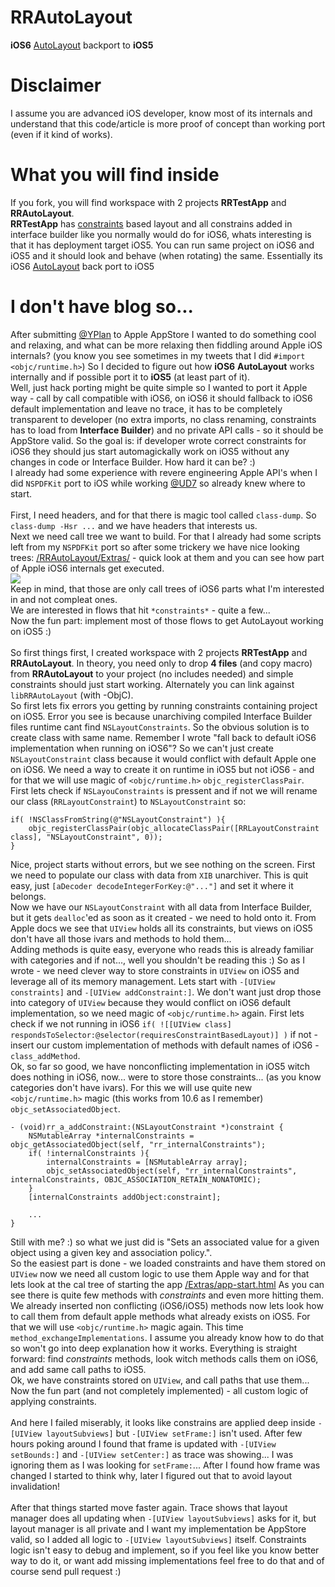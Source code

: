 RRAutoLayout
============

**iOS6** [AutoLayout](https://developer.apple.com/library/ios/#documentation/UserExperience/Conceptual/AutolayoutPG/Articles/Introduction.html) backport to **iOS5**

Disclaimer
============
I assume you are advanced iOS developer, know most of its internals and understand that this code/article is more proof of concept than working port (even if it kind of works).

What you will find inside
============
If you fork, you will find workspace with 2 projects **RRTestApp** and **RRAutoLayout**.<br />
**RRTestApp** has [constraints](https://developer.apple.com/library/ios/#documentation/UserExperience/Conceptual/AutolayoutPG/Articles/constraintFundamentals.html#//apple_ref/doc/uid/TP40010853-CH2-SW1) based layout and all constrains added in interface builder like you normally would do for iOS6, whats interesting is that it has deployment target iOS5. You can run same project on iOS6 and iOS5 and it should look and behave (when rotating) the same. Essentially its iOS6 [AutoLayout]((https://developer.apple.com/library/ios/#documentation/UserExperience/Conceptual/AutolayoutPG/Articles/Introduction.html)) back port to iOS5

I don't have blog so...
============
After submitting [@YPlan](http://yplanapp.com) to Apple AppStore I wanted to do something cool and relaxing, and what can be more relaxing then fiddling around Apple iOS internals? (you know you see sometimes in my tweets that I did `#import <objc/runtime.h>`) So I decided to figure out how **iOS6** **AutoLayout** works internally and if possible port it to **iOS5** (at least part of it).<br />
Well, just hack porting might be quite simple so I wanted to port it Apple way - call by call compatible with iOS6, on iOS6 it should fallback to iOS6 default implementation and leave no trace, it has to be completely transparent to developer (no extra imports, no class renaming, constraints has to load from **Interface Builder**) and no private API calls - so it should be AppStore valid. So the goal is: if developer wrote correct constraints for iOS6 they should jus start automagickally work on iOS5 without any changes in code or Interface Builder. How hard it can be? :)<br />
I already had some experience with revere engineering Apple API's when I did `NSPDFKit` port to iOS while working [@UD7](http://ud7.com) so already knew where to start.<br /><br />
First, I need headers, and for that there is magic tool called `class-dump`. So `class-dump -Hsr ...` and we have headers that interests us.<br />
Next we need call tree we want to build. For that I already had some scripts left from my `NSPDFKit` port so after some trickery we have nice looking trees: [/RRAutoLayout/Extras/](https://github.com/RolandasRazma/RRAutoLayout/tree/master/Extras) - quick look at them and you can see how part of Apple iOS6 internals get executed.<br />
<a target='_blank' title='ImageShack - Image And Video Hosting' href='http://imageshack.us/photo/my-images/189/callstack.jpg/'><img src='http://img189.imageshack.us/img189/2086/callstack.jpg' border='0'/></a><br />
Keep in mind, that those are only call trees of iOS6 parts what I'm interested in and not compleat ones.<br />
We are interested in flows that hit `*constraints*` - quite a few...<br />
Now the fun part: implement most of those flows to get AutoLayout working on iOS5 :)<br />
<br />
So first things first, I created workspace with 2 projects **RRTestApp** and **RRAutoLayout**. In theory, you need only to drop **4 files** (and copy macro) from **RRAutoLayout** to your project (no includes needed) and simple constraints should just start working. Alternately you can link against `libRRAutoLayout` (with -ObjC).<br />
So first lets fix errors you getting by running constraints containing project on iOS5. Error you see is because unarchiving compiled Interface Builder files runtime cant find `NSLayoutConstraints`. So the obvious solution is to create class with same name. Remember I wrote "fall back to default iOS6 implementation when running on iOS6"? So we can't just create `NSLayoutConstraint` class because it would conflict with default Apple one on iOS6. We need a way to create it on runtime in iOS5 but not iOS6 - and for that we will use magic of `<objc/runtime.h>` `objc_registerClassPair`.<br />
First lets check if `NSLayouConstraints` is pressent and if not we will rename our class (`RRLayoutConstraint`) to `NSLayoutConstraint` so:
```objc
if( !NSClassFromString(@"NSLayoutConstraint") ){
    objc_registerClassPair(objc_allocateClassPair([RRLayoutConstraint class], "NSLayoutConstraint", 0));
}
```
Nice, project starts without errors, but we see nothing on the screen. First we need to populate our class with data from `XIB` unarchiver. This is quit easy, just `[aDecoder decodeIntegerForKey:@"..."]` and set it where it belongs.<br />
Now we have our `NSLayoutConstraint` with all data from Interface Builder, but it gets `dealloc`'ed as soon as it created - we need to hold onto it. From Apple docs we see that `UIView` holds all its constraints, but views on iOS5 don't have all those ivars and methods to hold them...<br />
Adding methods is quite easy, everyone who reads this is already familiar with categories and if not..., well you shouldn't be reading this :) So as I wrote - we need clever way to store constraints in `UIView` on iOS5 and leverage all of its memory management. Lets start with `-[UIView constraints]` and `-[UIView addConstraint:]`. 
We don't want just drop those into category of `UIView` because they would conflict on iOS6 default implementation, so we need magic of `<objc/runtime.h>` again. First lets check if we not running in iOS6 `if( ![[UIView class] respondsToSelector:@selector(requiresConstraintBasedLayout)] )` if not - insert our custom implementation of methods with default names of iOS6 - `class_addMethod`.<br />
Ok, so far so good, we have nonconflicting implementation in iOS5 witch does nothing in iOS6, now... were to store those constraints... (as you know categories don't have ivars). For this we will use quite new `<objc/runtime.h>` magic (this works from 10.6 as I remember) `objc_setAssociatedObject`. 
```objc
- (void)rr_a_addConstraint:(NSLayoutConstraint *)constraint {
    NSMutableArray *internalConstraints = objc_getAssociatedObject(self, "rr_internalConstraints");
    if( !internalConstraints ){
        internalConstraints = [NSMutableArray array];
        objc_setAssociatedObject(self, "rr_internalConstraints", internalConstraints, OBJC_ASSOCIATION_RETAIN_NONATOMIC);
    }
    [internalConstraints addObject:constraint];
    
    ...
}
```
Still with me? :) so what we just did is "Sets an associated value for a given object using a given key and association policy.".<br />
So the easiest part is done - we loaded constraints and have them stored on `UIView` now we need all custom logic to use them Apple way and for that lets look at the cal tree of starting the app [/Extras/app-start.html](https://github.com/RolandasRazma/RRAutoLayout/tree/master/Extras) As you can see there is quite few methods with *constraints* and even more hitting them. We already inserted non conflicting (iOS6/iOS5) methods now lets look how to call them from default apple methods what already exists on iOS5. For that we will use `<objc/runtime.h>` magic again. This time `method_exchangeImplementations`. I assume you already know how to do that so won't go into deep explanation how it works. 
Everything is straight forward: find *constraints* methods, look witch methods calls them on iOS6, and add same call paths to iOS5.<br />
Ok, we have constraints stored on `UIView`, and call paths that use them...<br />
Now the fun part (and not completely implemented) - all custom logic of applying constraints. <br />
<br />
And here I failed miserably, it looks like constrains are applied deep inside `-[UIView layoutSubviews]` but `-[UIView setFrame:]` isn't used. After few hours poking around I found that frame is updated with `-[UIView setBounds:]` and `-[UIView setCenter:]` as trace was showing... I was ignoring them as I was looking for `setFrame:`... After I found how frame was changed I started to think why, later I figured out that to avoid layout invalidation!<br />
<br />
After that things started move faster again. Trace shows that layout manager does all updating when `-[UIView layoutSubviews]` asks for it, but layout manager is all private and I want my implementation be AppStore valid, so I added all logic to `-[UIView layoutSubviews]` itself. Constraints logic isn't easy to debug and implement, so if you feel like you know better way to do it, or want add missing implementations feel free to do that and of course send pull request :)